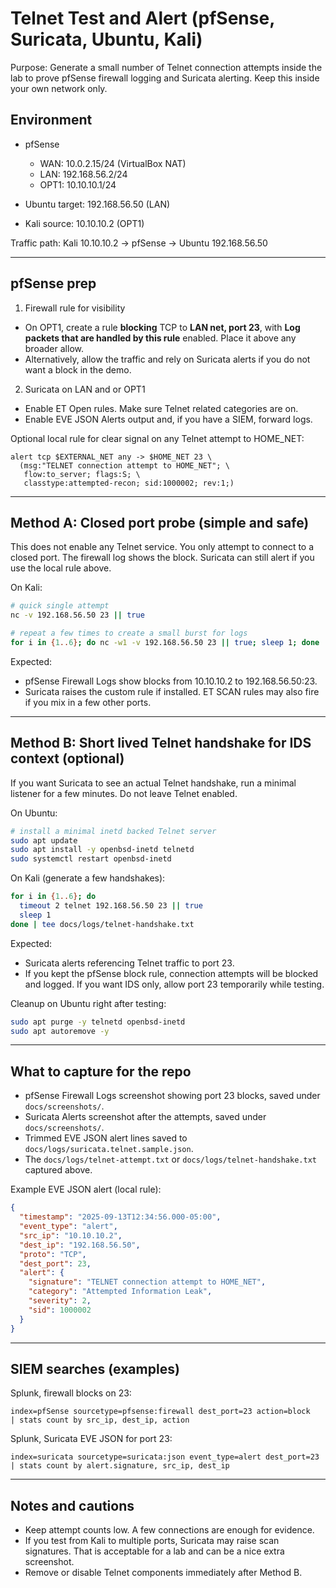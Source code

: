 # Telnet Test and Alert (pfSense, Suricata, Ubuntu, Kali)

Purpose: Generate a small number of Telnet connection attempts inside the lab to prove pfSense firewall logging and Suricata alerting. Keep this inside your own network only.

## Environment

* pfSense

  * WAN: 10.0.2.15/24 (VirtualBox NAT)
  * LAN: 192.168.56.2/24
  * OPT1: 10.10.10.1/24
* Ubuntu target: 192.168.56.50 (LAN)
* Kali source: 10.10.10.2 (OPT1)

Traffic path: Kali 10.10.10.2 → pfSense → Ubuntu 192.168.56.50

---

## pfSense prep

1. Firewall rule for visibility

* On OPT1, create a rule **blocking** TCP to **LAN net, port 23**, with **Log packets that are handled by this rule** enabled. Place it above any broader allow.
* Alternatively, allow the traffic and rely on Suricata alerts if you do not want a block in the demo.

2. Suricata on LAN and or OPT1

* Enable ET Open rules. Make sure Telnet related categories are on.
* Enable EVE JSON Alerts output and, if you have a SIEM, forward logs.

Optional local rule for clear signal on any Telnet attempt to HOME\_NET:

```suricata
alert tcp $EXTERNAL_NET any -> $HOME_NET 23 \
  (msg:"TELNET connection attempt to HOME_NET"; \
   flow:to_server; flags:S; \
   classtype:attempted-recon; sid:1000002; rev:1;)
```

---

## Method A: Closed port probe (simple and safe)

This does not enable any Telnet service. You only attempt to connect to a closed port. The firewall log shows the block. Suricata can still alert if you use the local rule above.

On Kali:

```bash
# quick single attempt
nc -v 192.168.56.50 23 || true

# repeat a few times to create a small burst for logs
for i in {1..6}; do nc -w1 -v 192.168.56.50 23 || true; sleep 1; done | tee docs/logs/telnet-attempt.txt
```

Expected:

* pfSense Firewall Logs show blocks from 10.10.10.2 to 192.168.56.50:23.
* Suricata raises the custom rule if installed. ET SCAN rules may also fire if you mix in a few other ports.

---

## Method B: Short lived Telnet handshake for IDS context (optional)

If you want Suricata to see an actual Telnet handshake, run a minimal listener for a few minutes. Do not leave Telnet enabled.

On Ubuntu:

```bash
# install a minimal inetd backed Telnet server
sudo apt update
sudo apt install -y openbsd-inetd telnetd
sudo systemctl restart openbsd-inetd
```

On Kali (generate a few handshakes):

```bash
for i in {1..6}; do
  timeout 2 telnet 192.168.56.50 23 || true
  sleep 1
done | tee docs/logs/telnet-handshake.txt
```

Expected:

* Suricata alerts referencing Telnet traffic to port 23.
* If you kept the pfSense block rule, connection attempts will be blocked and logged. If you want IDS only, allow port 23 temporarily while testing.

Cleanup on Ubuntu right after testing:

```bash
sudo apt purge -y telnetd openbsd-inetd
sudo apt autoremove -y
```

---

## What to capture for the repo

* pfSense Firewall Logs screenshot showing port 23 blocks, saved under `docs/screenshots/`.
* Suricata Alerts screenshot after the attempts, saved under `docs/screenshots/`.
* Trimmed EVE JSON alert lines saved to `docs/logs/suricata.telnet.sample.json`.
* The `docs/logs/telnet-attempt.txt` or `docs/logs/telnet-handshake.txt` captured above.

Example EVE JSON alert (local rule):

```json
{
  "timestamp": "2025-09-13T12:34:56.000-05:00",
  "event_type": "alert",
  "src_ip": "10.10.10.2",
  "dest_ip": "192.168.56.50",
  "proto": "TCP",
  "dest_port": 23,
  "alert": {
    "signature": "TELNET connection attempt to HOME_NET",
    "category": "Attempted Information Leak",
    "severity": 2,
    "sid": 1000002
  }
}
```

---

## SIEM searches (examples)

Splunk, firewall blocks on 23:

```spl
index=pfSense sourcetype=pfsense:firewall dest_port=23 action=block
| stats count by src_ip, dest_ip, action
```

Splunk, Suricata EVE JSON for port 23:

```spl
index=suricata sourcetype=suricata:json event_type=alert dest_port=23
| stats count by alert.signature, src_ip, dest_ip
```

---

## Notes and cautions

* Keep attempt counts low. A few connections are enough for evidence.
* If you test from Kali to multiple ports, Suricata may raise scan signatures. That is acceptable for a lab and can be a nice extra screenshot.
* Remove or disable Telnet components immediately after Method B.
